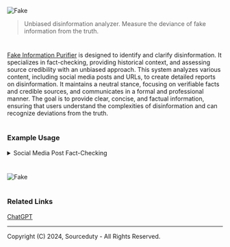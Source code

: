 ![Fake](https://github.com/sourceduty/Fake_Information_Purifier/assets/123030236/482a27b4-ff1d-48ff-9890-ae7e36c61373)

> Unbiased disinformation analyzer. Measure the deviance of fake information from the truth.

#

[Fake Information Purifier](https://chat.openai.com/g/g-ra1lMjzN8-fake-information-purifier) is designed to identify and clarify disinformation. It specializes in fact-checking, providing historical context, and assessing source credibility with an unbiased approach. This system analyzes various content, including social media posts and URLs, to create detailed reports on disinformation. It maintains a neutral stance, focusing on verifiable facts and credible sources, and communicates in a formal and professional manner. The goal is to provide clear, concise, and factual information, ensuring that users understand the complexities of disinformation and can recognize deviations from the truth.

#
### Example Usage

<details><summary>Social Media Post Fact-Checking</summary>
<br>

### Social Media Post Fact-Checking

Input: A user comes across a viral social media post claiming that "drinking large amounts of lemon water can cure diabetes." The user, unsure of the validity of this claim, asks the Fake Information Purifier to verify its accuracy.

Process:

1. Research: The Purifier searches for scientific studies, reputable medical sources, and expert opinions on the relationship between lemon water and diabetes.
   
3. Analysis: It evaluates the information gathered, focusing on the credibility of sources and the consensus among experts.
   
5. Report:
   
- Summary of Findings: There is no scientific evidence supporting the claim that drinking lemon water can cure diabetes. Medical experts and major health organizations like the American Diabetes Association suggest that while staying hydrated is important for overall health, no cure for diabetes involves lemon water or similar home remedies.
  
- Assessment of Claim: The claim is false and misleading. It distorts the understanding of diabetes management and treatment.

- Advice: It advises caution regarding health-related claims on social media and recommends consulting healthcare professionals for medical advice.
  
4. Output: A detailed report summarizing the findings, including citations from medical journals, statements from diabetes experts, and links to reputable health websites. The report concludes with recommendations for evaluating health claims online.

This example demonstrates how the Fake Information Purifier helps users navigate misinformation by providing well-researched, credible, and clear information.

<br>    
</details>

#

![Fake](https://github.com/user-attachments/assets/b7273a6a-5fa0-45b3-82c8-eb0bddad3a0f)

#
### Related Links

[ChatGPT](https://github.com/sourceduty/ChatGPT)

***
Copyright (C) 2024, Sourceduty - All Rights Reserved.
